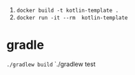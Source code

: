 1. `docker build -t kotlin-template .`
2. `docker run -it --rm  kotlin-template`

# gradle
`./gradlew build`
`./gradlew test